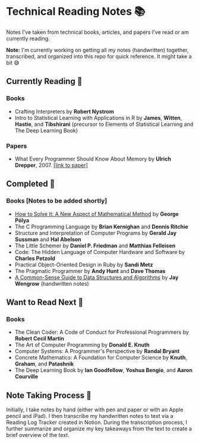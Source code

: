 # Technical Reading Notes 📚

Notes I've taken from technical books, articles, and papers I've read or am currently reading. 

**Note:** I'm currently working on getting all my notes (handwritten) together, transcribed, and organized into this repo for quick reference. It might take a bit 😅

## Currently Reading 📖

### Books
* Crafting Interpreters by **Robert Nystrom**
* Intro to Statistical Learning with Applications in R by **James**, **Witten**, **Hastie**, and **Tibshirani** (precursor to Elements of Statistical Learning and The Deep Learning Book)

### Papers
* What Every Programmer Should Know About Memory by **Ulrich Drepper**, 2007. [[link to paper]](https://people.freebsd.org/~lstewart/articles/cpumemory.pdf)

## Completed 📕

### Books [Notes to be added shortly]
* [How to Solve It: A New Aspect of Mathematical Method](books/how-to-solve-it.md) by **George Pólya**
* The C Programming Language by **Brian Kernighan** and **Dennis Ritchie**
* Structure and Interpretation of Computer Programs by **Gerald Jay Sussman** and **Hal Abelson**
* The Little Schemer by **Daniel P. Friedman** and **Matthias Felleisen**
* Code: The Hidden Language of Computer Hardware and Software by **Charles Petzold**
* Practical Object-Oriented Design in Ruby by **Sandi Metz**
* The Pragmatic Programmer by **Andy Hunt** and **Dave Thomas**
* [A Common-Sense Guide to Data Structures and Algorithms](books/common-sense-guide-dsa.md) by **Jay Wengrow** (handwritten notes)

## Want to Read Next 👀
### Books
* The Clean Coder: A Code of Conduct for Professional Programmers by **Robert Cecil Martin**
* The Art of Computer Programming by **Donald E. Knuth**
* Computer Systems: A Programmer's Perspective by **Randal Bryant**
* Concrete Mathematics: A Foundation for Computer Science by **Knuth**, **Graham**, and **Patashnik**
* The Deep Learning Book by **Ian Goodfellow**, **Yoshua Bengio**, and **Aaron Courville**

## Note Taking Process 📓

Initially, I take notes by hand (either with pen and paper or with an Apple pencil and iPad). I then transcribe my handwritten notes to text via a Reading Log Tracker created in Notion. During the transcription process, I further summarize and organize my key takeaways from the text to create a brief overview of the text. 
